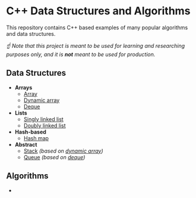 # C++ Data Structures and Algorithms

This repository contains C++ based examples of many popular algorithms and data structures.

_☝ Note that this project is meant to be used for learning and researching purposes only, and it is **not** meant to be used for production._

## Data Structures

- **Arrays**
  - [Array](data_structures/array)
  - [Dynamic array](data_structures/dynamic_array)
  - [Deque](data_structures/deque)
- **Lists**
  - [Singly linked list](data_structures/singly_linked_list)
  - [Doubly linked list](data_structures/doubly_linked_list)
- **Hash-based**
  - [Hash map](data_structures/hash_map)
- **Abstract**
  - [Stack](data_structures/stack) _(based on [dynamic array](data_structures/dynamic_array))_
  - [Queue](data_structures/queue) _(based on [deque](data_structures/deque))_

## Algorithms

-

